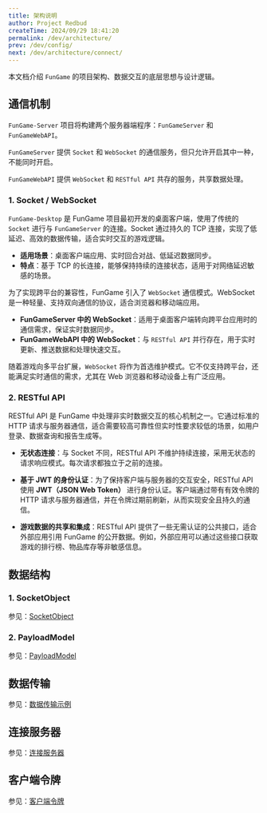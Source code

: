 ```yaml
---
title: 架构说明
author: Project Redbud
createTime: 2024/09/29 18:41:20
permalink: /dev/architecture/
prev: /dev/config/
next: /dev/architecture/connect/
---
```


本文档介绍 `FunGame` 的项目架构、数据交互的底层思想与设计逻辑。

## 通信机制

`FunGame-Server` 项目将构建两个服务器端程序：`FunGameServer` 和 `FunGameWebAPI`。

`FunGameServer` 提供 `Socket` 和 `WebSocket` 的通信服务，但只允许开启其中一种，不能同时开启。

`FunGameWebAPI` 提供 `WebSocket` 和 `RESTful API` 共存的服务，共享数据处理。

### 1. Socket / WebSocket

`FunGame-Desktop` 是 FunGame 项目最初开发的桌面客户端，使用了传统的 `Socket` 进行与 `FunGameServer` 的连接。Socket 通过持久的 TCP 连接，实现了低延迟、高效的数据传输，适合实时交互的游戏逻辑。

- **适用场景**：桌面客户端应用、实时回合对战、低延迟数据同步。
- **特点**：基于 TCP 的长连接，能够保持持续的连接状态，适用于对网络延迟敏感的场景。

为了实现跨平台的兼容性，FunGame 引入了 `WebSocket` 通信模式。WebSocket 是一种轻量、支持双向通信的协议，适合浏览器和移动端应用。

- **FunGameServer 中的 WebSocket**：适用于桌面客户端转向跨平台应用时的通信需求，保证实时数据同步。
- **FunGameWebAPI 中的 WebSocket**：与 `RESTful API` 并行存在，用于实时更新、推送数据和处理快速交互。

随着游戏向多平台扩展，`WebSocket` 将作为首选维护模式。它不仅支持跨平台，还能满足实时通信的需求，尤其在 Web 浏览器和移动设备上有广泛应用。

### 2. RESTful API

RESTful API 是 FunGame 中处理非实时数据交互的核心机制之一。它通过标准的 HTTP 请求与服务器通信，适合需要较高可靠性但实时性要求较低的场景，如用户登录、数据查询和报告生成等。

- **无状态连接**：与 Socket 不同，RESTful API 不维护持续连接，采用无状态的请求响应模式。每次请求都独立于之前的连接。
  
- **基于 JWT 的身份认证**：为了保持客户端与服务器的交互安全，RESTful API 使用 **JWT（JSON Web Token）** 进行身份认证。客户端通过带有有效令牌的 HTTP 请求与服务器通信，并在令牌过期前刷新，从而实现安全且持久的通信。

- **游戏数据的共享和集成**：RESTful API 提供了一些无需认证的公共接口，适合外部应用引用 FunGame 的公开数据。例如，外部应用可以通过这些接口获取游戏的排行榜、物品库存等非敏感信息。

## 数据结构

### 1. SocketObject

参见：[SocketObject](/dev/data/socketobject/)

### 2. PayloadModel

参见：[PayloadModel](/dev/data/payload/)

## 数据传输

参见：[数据传输示例](/dev/architecture/transmittal/)

## 连接服务器

参见：[连接服务器](/dev/architecture/connect/)

## 客户端令牌

参见：[客户端令牌](/dev/architecture/token/)
